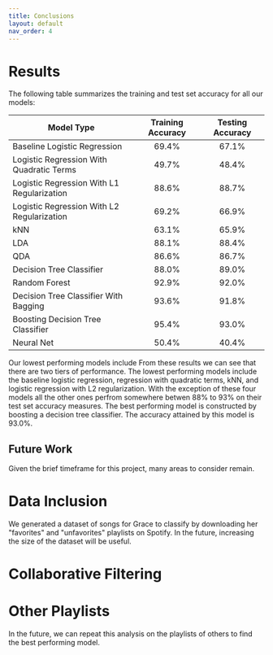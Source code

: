 ```yaml
---
title: Conclusions
layout: default
nav_order: 4
---
```


# Results

The following table summarizes the training and test set accuracy for all our models:


|                 Model Type                 | Training Accuracy   | Testing Accuracy   |
|--------------------------------------------|:-------------------:|:------------------:|
|        Baseline Logistic Regression        |       69.4%         |       67.1%        |
|  Logistic Regression With Quadratic Terms  |       49.7%         |       48.4%        |
| Logistic Regression With L1 Regularization |       88.6%         |       88.7%        |
| Logistic Regression With L2 Regularization |       69.2%         |       66.9%        |
|                     kNN                    |       63.1%         |       65.9%        |
|                     LDA                    |       88.1%         |       88.4%        |
|                     QDA                    |       86.6%         |       86.7%        |
|          Decision Tree Classifier          |       88.0%         |       89.0%        |
|               Random Forest                |       92.9%         |       92.0%        |
|    Decision Tree Classifier With Bagging   |       93.6%         |       91.8%        |
|       Boosting Decision Tree Classifier    |       95.4%         |       93.0%        |
|                 Neural Net                 |       50.4%         |       40.4%        |

Our lowest performing models include
From these results we can see that there are two tiers of performance. 
The lowest performing models include the baseline logistic regression, regression with quadratic terms, kNN, and logistic regression with L2 regularization. 
With the exception of these four models all the other ones perfrom somewhere betwen 88% to 93% on their test set accuracy measures. 
The best performing model is constructed by boosting a decision tree classifier. 
The accuracy attained by this model is 93.0%.

## Future Work
Given the brief timeframe for this project, many areas to consider remain.
# Data Inclusion
We generated a dataset of songs for Grace to classify by downloading her "favorites" and "unfavorites" playlists on Spotify. 
In the future, increasing the size of the dataset will be useful.
# Collaborative Filtering
# Other Playlists
In the future, we can repeat this analysis on the playlists of others to find the best performing model.